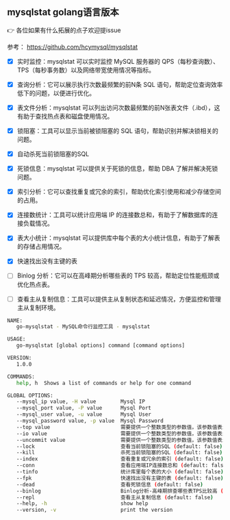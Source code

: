 ## mysqlstat golang语言版本

👉 各位如果有什么拓展的点子欢迎提issue

参考：
https://github.com/hcymysql/mysqlstat


- [x] 实时监控：mysqlstat 可以实时监控 MySQL 服务器的 QPS（每秒查询数）、TPS（每秒事务数）以及网络带宽使用情况等指标。
- [x] 查询分析：它可以展示执行次数最频繁的前N条 SQL 语句，帮助定位查询效率低下的问题，以便进行优化。
- [x] 表文件分析：mysqlstat 可以列出访问次数最频繁的前N张表文件（.ibd），这有助于查找热点表和磁盘使用情况。
- [x] 锁阻塞：工具可以显示当前被锁阻塞的 SQL 语句，帮助识别并解决锁相关的问题。
- [x] 自动杀死当前锁阻塞的SQL
- [x] 死锁信息：mysqlstat 可以提供关于死锁的信息，帮助 DBA 了解并解决死锁问题。
- [x] 索引分析：它可以查找重复或冗余的索引，帮助优化索引使用和减少存储空间的占用。
- [x] 连接数统计：工具可以统计应用端 IP 的连接数总和，有助于了解数据库的连接负载情况。
- [x] 表大小统计：mysqlstat 可以提供库中每个表的大小统计信息，有助于了解表的存储占用情况。
- [x] 快速找出没有主键的表
- [ ] Binlog 分析：它可以在高峰期分析哪些表的 TPS 较高，帮助定位性能瓶颈或优化热点表。
- [ ] 查看主从复制信息：工具可以提供主从复制状态和延迟情况，方便监控和管理主从复制环境。


```bash
NAME:
   go-mysqlstat - MySQL命令行监控工具 - mysqlstat

USAGE:
   go-mysqlstat [global options] command [command options] 

VERSION:
   1.0.0

COMMANDS:
   help, h  Shows a list of commands or help for one command

GLOBAL OPTIONS:
   --mysql_ip value, -H value        Mysql IP
   --mysql_port value, -P value      Mysql Port
   --mysql_user value, -u value      Mysql User
   --mysql_password value, -p value  Mysql Password
   --top value                       需要提供一个整数类型的参数值，该参数值表示执行次数最频繁的前N条SQL语句
   --io value                        需要提供一个整数类型的参数值，该参数值表示访问次数最频繁的前N张表文件ibd
   --uncommit value                  需要提供一个整数类型的参数值，该参数值表示时间>=N秒的未提交事务的SQL
   --lock                            查看当前锁阻塞的SQL (default: false)
   --kill                            杀死当前锁阻塞的SQL (default: false)
   --index                           查看重复或冗余的索引 (default: false)
   --conn                            查看应用端IP连接数总和 (default: false)
   --tinfo                           统计库里每个表的大小 (default: false)
   --fpk                             快速找出没有主键的表 (default: false)
   --dead                            查看死锁信息 (default: false)
   --binlog                          Binlog分析-高峰期排查哪些表TPS比较高 (default: false)
   --repl                            查看主从复制信息 (default: false)
   --help, -h                        show help
   --version, -v                     print the version

```
